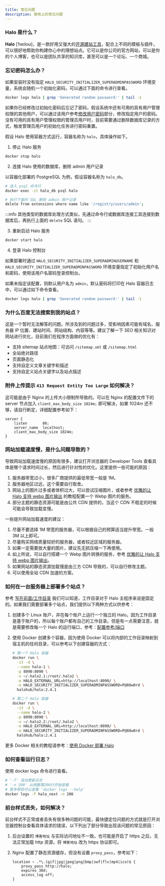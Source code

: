 ```yaml
---
title: 常见问题
description: 使用上的常见问题
---
```


### Halo 是什么？

**Halo** [ˈheɪloʊ]，是一款好用又强大的[开源建站工具](https://github.com/halo-dev/halo)，配合上不同的模板与插件，可以很好地帮助你构建你心中的理想站点。它可以是你公司的官方网站，可以是你的个人博客，也可以是团队共享的知识库，甚至可以是一个论坛、一个商城。

### 忘记密码怎么办？

如果安装时没有指定 `HALO_SECURITY_INITIALIZER_SUPERADMINPASSWORD` 环境变量，系统会随机一个初始化密码，可以通过下面的命令进行查看。

```bash
docker logs halo | grep 'Generated random password:' | tail -1
```

如果你已经修改过初始化密码后忘记了密码，假设系统中还有可用的具有用户管理权限的其他用户，可以通过该用户参考[修改用户密码](./users#修改用户密码)部分，修改指定用户的密码。没有可用的具有用户管理权限的管理员用户时，目前需要通过删除数据库记录的方式，触发管理员用户的初始化任务进行密码重置。

假设 Halo 使用容器方式运行，容器名称为 `halo`，具体操作如下。

1. 停止 Halo 服务

  ```bash
  docker stop halo
  ```

2. 连接 Halo 使用的数据库，删除 admin 用户记录

  以容器化部署的 PostgreSQL 为例，假设容器名称为 `halo_db`。

  ```bash
  # 进入 psql 命令行
  docker exec -it halo_db psql halo

  # 执行下面的 SQL 删除 admin 用户记录
  delete from extensions where name like '/registry/users/admin';
  ```

  :::info
  其他类型的数据库处理方式类似，先通过命令行或数据库连接工具连接到数据库后，再执行上面的 `delete` SQL 语句。
  :::

3. 重新启动 Halo 服务

  ```bash
  docker start halo
  ```

4. 登录 Halo 控制台

  如果部署时通过 `HALO_SECURITY_INITIALIZER_SUPERADMINUSERNAME` 和 `HALO_SECURITY_INITIALIZER_SUPERADMINPASSWORD` 环境变量指定了初始化用户名和密码，使用该用户名密码登录控制台。
  
  如果未指定该配置，则默认用户名为 `admin`，默认密码将打印在 Halo 容器日志中，可以通过如下命令查看。

  ```bash
  docker logs halo | grep 'Generated random password:' | tail -1
  ```

### 为什么百度无法搜索到我的站点？

这是一个暂时无法解答的问题。所涉及到的问题过多，受影响因素可能有域名、服务器 IP 位置、建站时间、网站结构、内容等等。建议了解一下 SEO 相关知识对网站进行优化，目前我们在程序方面做的优化有：

- 支持 sitemap 站点地图：可访问 `/sitemap.xml` 或 `/sitemap.html`
- 全站绝对路径
- 页面静态化
- 支持自定义文章关键字和描述
- 支持自定义站点关键字以及站点描述

### 附件上传提示 `413 Request Entity Too Large` 如何解决？

这可能是由于 Nginx 的上传大小限制所导致的。可以在 Nginx 的配置文件下的 server 节点加入 `client_max_body_size 1024m;` 即可解决，如果 1024m 还不够，请自行断定，详细配置参考如下：

```nginx {4}
server {
    listen       80;
    server_name  localhost;
    client_max_body_size 1024m;
}
```

### 网站加载速度慢，是什么问题导致的？

导致网站加载速度慢的原因有很多，建议打开浏览器的 Developer Tools 查看具体是哪个请求时间过长，然后进行针对性的优化。这里提供一些可能的原因：

1. 服务器带宽过小，很多厂商提供的最低带宽一般是 1M。
2. 服务器地区过远，这个需要自行取舍。
3. 网站上的图片过多或者体积过大，可以尝试压缩图片，或者参考 [优雅的让 Halo 支持 webp 图片输出](https://halo.run/archives/halo-and-webp.html) 的教程配置一个 Webp 图片的服务。
4. 部分主题的静态资源可能是由公共 CDN 提供的，当这个 CDN 不稳定的时候可能会导致加载变慢。

一些提升网站加载速度的建议：

1. 尽量不要选择 1M 带宽的服务器，可以根据自己的预算适当提升带宽。一般 3M 以上即可。
2. 尽量购买网络质量较好的服务器，或者较近区域的服务器。
3. 如果一定需要放大量的图片，建议先无损压缩一下再使用。
4. 如上所说，可以自行搭建一个 Webp 图片转换的服务，参考 [优雅的让 Halo 支持 webp 图片输出](https://halo.run/archives/halo-and-webp.html)。
5. 如果网站的静态资源加载慢是由三方 CDN 导致的，可以自行修改主题。
6. 可以使用全站 CDN 加速的方案。

### 如何在一台服务器上部署多个站点？

参考 [写在前面/工作目录](../getting-started/prepare.md#工作目录) 我们可以知道，工作目录对于 Halo 主程序来说是固定的。如果我们需要部署多个站点，我们提供以下两种方式以供参考：

1. 创建多个 Linux 账户，并在每个账户上运行一个独立的 Halo。因为工作目录是基于账户的，所以每个账户都有自己的工作目录。但是有一点需要注意，就是需要修改每一个 Halo 的运行端口，参考：[配置参考/端口](../getting-started/config#%E7%AB%AF%E5%8F%A3)
2. 使用 Docker 创建多个容器，因为使用 Docker 可以将内部的工作目录映射到宿主机的任何目录，可以参考以下创建容器的方式：

    ```bash
    # 第一个 Halo 容器
    docker run \
      -it -d \
      --name halo-1 \
      -p 8090:8090 \
      -v ~/.halo2.1:/root/.halo2 \
      -e HALO_EXTERNAL_URL=http://localhost:8090/ \
      -e HALO_SECURITY_INITIALIZER_SUPERADMINPASSWORD=P@88w0rd \
      halohub/halo:2.4.1

    # 第二个 Halo 容器
    docker run \
      -it -d \
      --name halo-2 \
      -p 8090:8090 \
      -v ~/.halo2.2:/root/.halo2 \
      -e HALO_EXTERNAL_URL=http://localhost:8090/ \
      -e HALO_SECURITY_INITIALIZER_SUPERADMINPASSWORD=P@88w0rd \
      halohub/halo:2.4.1
    ```

更多 Docker 相关的教程请参考：[使用 Docker 部署 Halo](../getting-started/install/docker.md)

### 如何查看运行日志？

使用 docker logs 命令进行查看。

```bash
# '-f' 滚动更新日志
# '-n 200' 从倒数第200行开始查看
# 更多帮助可以查看 'docker logs --help'
docker logs -f halo_next -n 200
```

### 前台样式丢失，如何解决？

前台样式不正常或者丢失有很多种问题的可能，最快捷定位问题的方式就是打开浏览器控制台查看具体请求的错误，以下列出了部分导致出现该问题的常见原因：

1. 后台设置的 `博客地址` 与实际访问地址不一致。也可能是开启了 https 之后，无法正常加载 http 资源，将 `博客地址` 改为 https 协议即可。
2. Nginx 配置了静态资源缓存，但没有设置 `proxy_pass`，参考如下：

    ```nginx
    location ~ .*\.(gif|jpg|jpeg|png|bmp|swf|flv|mp4|ico)$ {
        proxy_pass http://halo;
        expires 30d;
        access_log off;
    }
    ```
